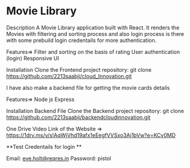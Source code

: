 <h1>Movie Library</h1>
Description
A Movie Library application built with React. It renders the Movies with filtering and sorting process and also login process is there with some prebuild login credentails for more authentication.

Features=>
Filter and sorting on the basis of rating
User authentication (login) 
Responsive UI

Installation
Clone the Frontend project repository:
git clone https://github.com/2213saabji/cloud_Innovation.git

I have also make a backend file for getting the movie cards details

Features=>
Node js
Express

Installation Backend File
Clone the Backend project repository:
git clone https://github.com/2213saabji/backendcloudinnovation.git

One Drive Video Link of the Website =>
https://1drv.ms/v/s!AqWjVhd19afx1eEegfVVSxo3Aj1bVw?e=KCv0MD

**Test Credentails for login **

Email: eve.holt@reqres.in
Password: pistol

